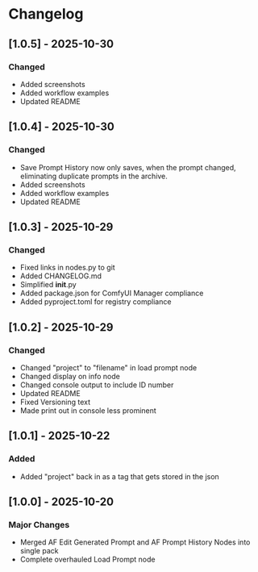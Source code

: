 # Changelog

## [1.0.5] - 2025-10-30
### Changed
- Added screenshots
- Added workflow examples
- Updated README

## [1.0.4] - 2025-10-30
### Changed
- Save Prompt History now only saves, when the prompt changed, eliminating duplicate prompts in the archive.
- Added screenshots
- Added workflow examples
- Updated README

## [1.0.3] - 2025-10-29
### Changed
- Fixed links in nodes.py to git
- Added CHANGELOG.md
- Simplified __init__.py
- Added package.json for ComfyUI Manager compliance
- Added pyproject.toml for registry compliance

## [1.0.2] - 2025-10-29
### Changed
- Changed "project" to "filename" in load prompt node
- Changed display on info node  
- Changed console output to include ID number
- Updated README
- Fixed Versioning text
- Made print out in console less prominent

## [1.0.1] - 2025-10-22
### Added
- Added "project" back in as a tag that gets stored in the json

## [1.0.0] - 2025-10-20
### Major Changes
- Merged AF Edit Generated Prompt and AF Prompt History Nodes into single pack
- Complete overhauled Load Prompt node